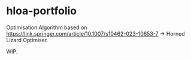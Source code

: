 # hloa-portfolio

Optimisation Algorithm based on https://link.springer.com/article/10.1007/s10462-023-10653-7 -> Horned Lizard Optimiser. 

WIP. 


